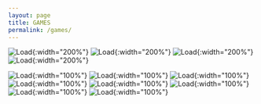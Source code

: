 ```yaml
---
layout: page
title: GAMES
permalink: /games/
---
```


![Load](/assets/img/ego_sword.png){:width="200%"}
![Load](/assets/img/used_sword.png){:width="200%"}
![Load](/assets/img/reply_alba.png){:width="200%"}
![Load](/assets/img/merge_cube.png){:width="200%"}


![Load](/assets/img/coin_0.png){:width="100%"}
![Load](/assets/img/coin_1.png){:width="100%"}
![Load](/assets/img/coin_2.png){:width="100%"}
![Load](/assets/img/coin_3.png){:width="100%"}
![Load](/assets/img/coin_4.png){:width="100%"}
![Load](/assets/img/coin_m1.png){:width="100%"}
![Load](/assets/img/coin_m2.png){:width="100%"}
![Load](/assets/img/coin_b.png){:width="100%"}